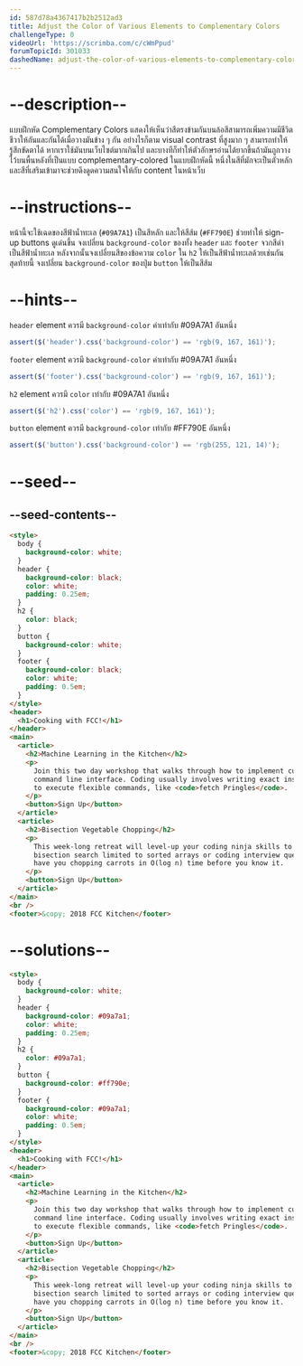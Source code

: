 ```yaml
---
id: 587d78a4367417b2b2512ad3
title: Adjust the Color of Various Elements to Complementary Colors
challengeType: 0
videoUrl: 'https://scrimba.com/c/cWmPpud'
forumTopicId: 301033
dashedName: adjust-the-color-of-various-elements-to-complementary-colors
---
```


# --description--

แบบฝึกหัด Complementary Colors แสดงให้เห็นว่าสีตรงข้ามกันบนล้อสีสามารถเพิ่มความมีชีวิตชีวาให้กันและกันได้เมื่อวางมันข้าง ๆ กัน
อย่างไรก็ตาม visual contrast ที่สูงมาก ๆ สามารถทำให้รู้สึกขัดตาได้ หากเราใช้มันบนเว็บไซต์มากเกินไป และบางทีก็ทำให้ตัวอักษรอ่านได้ยากขึ้นถ้ามันถูกวางไว้บนพื้นหลังที่เป็นแบบ complementary-colored
ในแบบฝึกหัดนี้ หนึ่งในสีที่มักจะเป็นตัวหลัก และสีที่เสริมเข้ามาจะช่วยดึงดูดความสนใจให้กับ content ในหน้าเว็บ

# --instructions--

หน้านี้จะใช้เฉดของสีฟ้าน้ำทะเล (`#09A7A1`) เป็นสีหลัก และให้สีส้ม (`#FF790E`) ช่วยทำให้ sign-up buttons ดูเด่นขึ้น
จงเปลี่ยน `background-color` ของทั้ง `header` และ `footer` จวกสีดำเป็นสีฟ้าน้ำทะเล
หลังจากนั้นจงเปลี่ยนสีของข้อความ `color` ใน `h2` ให้เป็นสีฟ้าน้ำทะเลด้วยเช่นกัน
สุดท้ายนี้ จงเปลี่ยน `background-color` ของปุ่ม `button` ให้เป็นสีส้ม

# --hints--

`header` element ควรมี `background-color` ค่าเท่ากับ #09A7A1 อันหนึ่ง

```js
assert($('header').css('background-color') == 'rgb(9, 167, 161)');
```

`footer` element ควรมี `background-color` ค่าเท่ากับ #09A7A1 อันหนึ่ง

```js
assert($('footer').css('background-color') == 'rgb(9, 167, 161)');
```

`h2` element ควรมี `color` เท่ากับ #09A7A1 อันหนึ่ง

```js
assert($('h2').css('color') == 'rgb(9, 167, 161)');
```

`button` element ควรมี `background-color` เท่ากับ #FF790E อันหนึ่ง

```js
assert($('button').css('background-color') == 'rgb(255, 121, 14)');
```

# --seed--

## --seed-contents--

```html
<style>
  body {
    background-color: white;
  }
  header {
    background-color: black;
    color: white;
    padding: 0.25em;
  }
  h2 {
    color: black;
  }
  button {
    background-color: white;
  }
  footer {
    background-color: black;
    color: white;
    padding: 0.5em;
  }
</style>
<header>
  <h1>Cooking with FCC!</h1>
</header>
<main>
  <article>
    <h2>Machine Learning in the Kitchen</h2>
    <p>
      Join this two day workshop that walks through how to implement cutting-edge snack-getting algorithms with a
      command line interface. Coding usually involves writing exact instructions, but sometimes you need your computer
      to execute flexible commands, like <code>fetch Pringles</code>.
    </p>
    <button>Sign Up</button>
  </article>
  <article>
    <h2>Bisection Vegetable Chopping</h2>
    <p>
      This week-long retreat will level-up your coding ninja skills to actual ninja skills. No longer is the humble
      bisection search limited to sorted arrays or coding interview questions, applying its concepts in the kitchen will
      have you chopping carrots in O(log n) time before you know it.
    </p>
    <button>Sign Up</button>
  </article>
</main>
<br />
<footer>&copy; 2018 FCC Kitchen</footer>
```

# --solutions--

```html
<style>
  body {
    background-color: white;
  }
  header {
    background-color: #09a7a1;
    color: white;
    padding: 0.25em;
  }
  h2 {
    color: #09a7a1;
  }
  button {
    background-color: #ff790e;
  }
  footer {
    background-color: #09a7a1;
    color: white;
    padding: 0.5em;
  }
</style>
<header>
  <h1>Cooking with FCC!</h1>
</header>
<main>
  <article>
    <h2>Machine Learning in the Kitchen</h2>
    <p>
      Join this two day workshop that walks through how to implement cutting-edge snack-getting algorithms with a
      command line interface. Coding usually involves writing exact instructions, but sometimes you need your computer
      to execute flexible commands, like <code>fetch Pringles</code>.
    </p>
    <button>Sign Up</button>
  </article>
  <article>
    <h2>Bisection Vegetable Chopping</h2>
    <p>
      This week-long retreat will level-up your coding ninja skills to actual ninja skills. No longer is the humble
      bisection search limited to sorted arrays or coding interview questions, applying its concepts in the kitchen will
      have you chopping carrots in O(log n) time before you know it.
    </p>
    <button>Sign Up</button>
  </article>
</main>
<br />
<footer>&copy; 2018 FCC Kitchen</footer>
```
